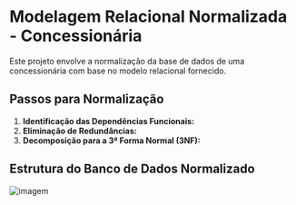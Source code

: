 # Modelagem Relacional Normalizada - Concessionária

Este projeto envolve a normalização da base de dados de uma concessionária com base no modelo relacional fornecido.

## Passos para Normalização

1. **Identificação das Dependências Funcionais:**
2. **Eliminação de Redundâncias:**
3. **Decomposição para a 3ª Forma Normal (3NF):**


## Estrutura do Banco de Dados Normalizado

![imagem](/imagem-exe1.jpeg)
